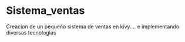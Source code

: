 # Sistema_ventas
Creacion de un pequeño sistema de ventas en kivy.... e implementando diversas tecnologias
